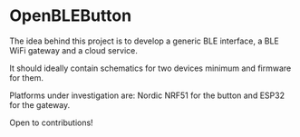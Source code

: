 # OpenBLEButton

The idea behind this project is to develop a generic BLE interface, a BLE WiFi gateway and a cloud service.

It should ideally contain schematics for two devices minimum and firmware for them.

Platforms under investigation are: Nordic NRF51 for the button and ESP32 for the gateway.

Open to contributions!
